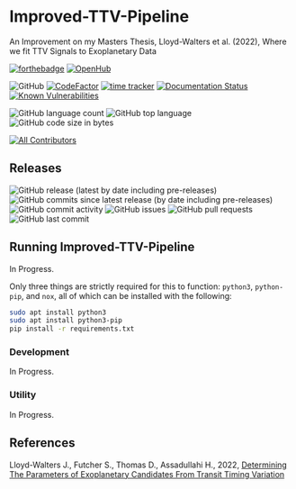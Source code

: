 # Improved-TTV-Pipeline
An Improvement on my Masters Thesis, Lloyd-Walters et al. (2022), Where we fit TTV Signals to Exoplanetary Data

[![forthebadge](https://forthebadge.com/images/badges/made-with-python.svg)](https://forthebadge.com)
[![OpenHub](https://www.openhub.net/p/Improved-TTV-Pipeline/widgets/project_partner_badge?format=gif&style=for-the-badge)](https://www.openhub.net/p/Improved-TTV-Pipeline)

![GitHub](https://img.shields.io/github/license/SK1Y101/Improved-TTV-Pipeline?style=flat-square)
[![CodeFactor](https://www.codefactor.io/repository/github/SK1Y101/Improved-TTV-Pipeline/badge?style=flat-square)](https://www.codefactor.io/repository/github/SK1Y101/Improved-TTV-Pipeline)
[![time tracker](https://wakatime.com/badge/github/SK1Y101/Improved-TTV-Pipeline.svg?style=flat-square)](https://wakatime.com/badge/github/SK1Y101/Improved-TTV-Pipeline)
[![Documentation Status](https://img.shields.io/readthedocs/Improved-TTV-Pipeline?style=flat-square)](https://Improved-TTV-Pipeline.readthedocs.io/en/latest/?badge=latest)
[![Known Vulnerabilities](https://snyk.io/test/github/SK1Y101/Improved-TTV-Pipeline/badge.svg?style=flat-square)](https://snyk.io/test/github/SK1Y101/Improved-TTV-Pipeline)

![GitHub language count](https://img.shields.io/github/languages/count/SK1Y101/Improved-TTV-Pipeline?style=flat-square)
![GitHub top language](https://img.shields.io/github/languages/top/SK1Y101/Improved-TTV-Pipeline?style=flat-square)
![GitHub code size in bytes](https://img.shields.io/github/languages/code-size/SK1Y101/Improved-TTV-Pipeline?style=flat-square)
<!-- ![Lines of code](https://img.shields.io/tokei/lines/github.com/SK1Y101/Improved-TTV-Pipeline?style=flat-square) -->
[![All Contributors](https://img.shields.io/github/all-contributors/SK1Y101/Improved-TTV-Pipeline?color=ee8449&style=flat-square)](#contributors)

## Releases

![GitHub release (latest by date including pre-releases)](https://img.shields.io/github/v/release/SK1Y101/Improved-TTV-Pipeline?include_prereleases&style=flat-square)
![GitHub commits since latest release (by date including pre-releases)](https://img.shields.io/github/commits-since/SK1Y101/Improved-TTV-Pipeline/latest/develop?include_prereleases&style=flat-square)
![GitHub commit activity](https://img.shields.io/github/commit-activity/w/SK1Y101/Improved-TTV-Pipeline?style=flat-square)
![GitHub issues](https://img.shields.io/github/issues-raw/SK1Y101/Improved-TTV-Pipeline?style=flat-square)
![GitHub pull requests](https://img.shields.io/github/issues-pr-raw/SK1Y101/Improved-TTV-Pipeline?style=flat-square)
![GitHub last commit](https://img.shields.io/github/last-commit/SK1Y101/Improved-TTV-Pipeline?style=flat-square)

## Running Improved-TTV-Pipeline

In Progress.

Only three things are strictly required for this to function: `python3`, `python-pip`, and `nox`, all of which can be installed with the following:
```bash
sudo apt install python3
sudo apt install python3-pip
pip install -r requirements.txt
```

### Development

In Progress.

### Utility

In Progress.
## References

Lloyd-Walters J., Futcher S., Thomas D., Assadullahi H., 2022, [Determining The Parameters of Exoplanetary Candidates From Transit Timing Variation](https://lloydwaltersj.com/projects/TransitProject/)
